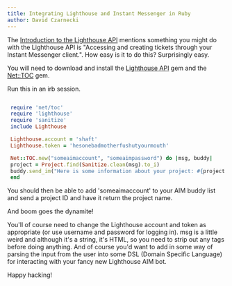 ```yaml
---
title: Integrating Lighthouse and Instant Messenger in Ruby
author: David Czarnecki
---
```

The [Introduction to the Lighthouse API](http://lighthouseapp.com/api/introduction) mentions something you might do with the Lighthouse API is "Accessing and creating tickets through your Instant Messenger client.". How easy is it to do this? Surprisingly easy.



 You will need to download and install the [Lighthouse API](http://github.com/Caged/lighthouse-api) gem and the [Net::TOC](http://net-toc.rubyforge.org/doc/classes/Net/TOC.html) gem.

 Run this in an irb session.

```ruby

 require 'net/toc'
 require 'lighthouse'
 require 'sanitize'
 include Lighthouse

 Lighthouse.account = 'shaft'
 Lighthouse.token = 'hesonebadmotherfushutyourmouth'

 Net::TOC.new("someaimaccount", "someaimpassword") do |msg, buddy|
 project = Project.find(Sanitize.clean(msg).to_i)
 buddy.send_im("Here is some information about your project: #{project.name}")
 end

```

 You should then be able to add 'someaimaccount' to your AIM buddy list and send a project ID and have it return the project name.

 And boom goes the dynamite!

 You'll of course need to change the Lighthouse account and token as appropriate (or use username and password for logging in). msg is a little weird and although it's a string, it's HTML, so you need to strip out any tags before doing anything. And of course you'd want to add in some way of parsing the input from the user into some DSL (Domain Specific Language) for interacting with your fancy new Lighthouse AIM bot.

 Happy hacking!
